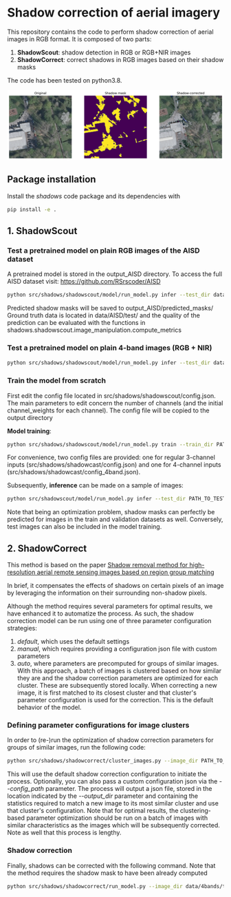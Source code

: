 # Shadow correction of aerial imagery
This repository contains the code to perform shadow correction of aerial images in RGB format. It is composed of two parts:
1. **ShadowScout**: shadow detection in RGB or RGB+NIR images
2. **ShadowCorrect**: correct shadows in RGB images based on their shadow masks

The code has been tested on python3.8.

![Example image](https://raw.githubusercontent.com/EluciDATALab/elucidatalab.starterkits/main/models/shadows/media/example.png)

## Package installation
Install the *shadows* code package and its dependencies with 

```bash
pip install -e .
```

## 1. ShadowScout

### Test a pretrained model on plain RGB images of the AISD dataset

A pretrained model is stored in the output_AISD directory. To access the full AISD dataset visit:
https://github.com/RSrscoder/AISD

```bash
python src/shadows/shadowscout/model/run_model.py infer --test_dir data/AISD/test/shadow/ --save_dir output_AISD/shadow_masks --config_path output_AISD/shadow_masks/config.json --model_path output_AISD/best_epoch_checkpoint.pt
```
Predicted shadow masks will be saved to output_AISD/predicted_masks/
Ground truth data is located in data/AISD/test/ and the quality of the prediction can be 
evaluated with the functions in shadows.shadowscout.image_manipulation.compute_metrics


### Test a pretrained model on plain 4-band images (RGB + NIR)
```bash
python src/shadows/shadowscout/model/run_model.py infer --test_dir data/4bands/test/ --save_dir output_4bands/shadow_masks --model_path output_4bands/shadow_masks/best_epoch_checkpoint.pt  --config_path output_4band/shadow_masks/config_4band.json
```


### Train the model from scratch
First edit the config file located in src/shadows/shadowscout/config.json. The main parameters to 
edit concern the number of channels (and the initial channel_weights for each channel). The config 
file will be copied to the output directory

**Model training**:
```bash
python src/shadows/shadowscout/model/run_model.py train --train_dir PATH_TO_TRAIN_IMAGES_FOLDER --validate_dir PATH_TO_VALIDATE_IMAGES_FOLDER --save_dir PATH_TO_OUTPUT_DIRECTORY --config_path PATH_TO_CONFIG_FILE
```

For convenience, two config files are provided: one for regular 3-channel inputs (src/shadows/shadowcast/config.json) and one for 4-channel inputs (src/shadows/shadowcast/config_4band.json).

Subsequently, **inference** can be made on a sample of images:
```bash
python src/shadowscout/model/run_model.py infer --test_dir PATH_TO_TEST_IMAGES_FOLDER --save_dir PATH_TO_OUTPUT_DIRECTORY --model_path PATH_TO_MODEL --config_path PATH_TO_CONFIG_FILE
```

Note that being an optimization problem, shadow masks can perfectly be predicted for images in the train and validation datasets as well. Conversely, test images can also be included in the model training.

## 2. ShadowCorrect
This method is based on the paper [Shadow removal method for high-resolution aerial remote sensing images based on region group matching](https://www.sciencedirect.com/science/article/abs/pii/S0957417424016063)

In brief, it compensates the effects of shadows on certain pixels of an image by leveraging the information on their surrounding non-shadow pixels.

Although the method requires several parameters for optimal results, we have enhanced it to automatize the process. As such, the shadow correction model can be run using one of three parameter configuration strategies:
1. *default*, which uses the default settings
2. *manual*, which requires providing a configuration json file with custom parameters
3. *auto*, where parameters are precomputed for groups of similar images. With this approach, a batch of images is clustered based on how similar they are and the shadow correction parameters are optimized for each cluster. These are subsequently stored locally. When correcting a new image, it is first matched to its closest cluster and that cluster's parameter configuration is used for the correction. This is the default behavior of the model.

### Defining parameter configurations for image clusters
In order to (re-)run the  optimization of shadow correction parameters for groups of similar images, run the following code:

```bash
python src/shadows/shadowcorrect/cluster_images.py --image_dir PATH_TO_TRAIN_IMAGES --shadow_mask_dir PATH_TO_COMPUTED_SHADOW_MASKS --output_dir output_4bands/shadow_corrected/
```

This will use the default shadow correction configuration to initiate the process. Optionally, you can also pass a custom configuration json via the *--config_path* parameter. 
The process will output a json file, stored in the location indicated by the *--output_dir* parameter and containing the statistics required to match a new image to its most similar cluster and use that cluster's configuration. Note that for optimal results, the clustering-based parameter optimization should be run on a batch of images with similar characteristics as the images which will be subsequently corrected. Note as well that this process is lengthy.

### Shadow correction
Finally, shadows can be corrected with the following command. Note that the method requires the shadow mask to have been already computed

```bash
python src/shadows/shadowcorrect/run_model.py --image_dir data/4bands/test/ --shadow_mask_dir output_4bands/shadow_masks/predicted_masks/ --output_dir output_4bands/shadow_corrected/ --clustering_parameter_optimization_fpath output_4bands/shadow_corrected/region_group_matching_config.json
```

